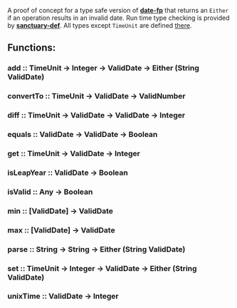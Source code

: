 A proof of concept for a type safe version of [**date-fp**](https://github.com/cullophid/date-fp)
that returns an `Either` if an operation results in an invalid date. Run time type checking
is provided by [**sanctuary-def**](https://github.com/plaid/sanctuary-def). All
types except `TimeUnit` are defined [there](https://github.com/plaid/sanctuary-def#types).

## Functions:

### add :: TimeUnit -> Integer -> ValidDate -> Either (String ValidDate)

### convertTo :: TimeUnit -> ValidDate -> ValidNumber

### diff :: TimeUnit -> ValidDate -> ValidDate -> Integer

### equals :: ValidDate -> ValidDate -> Boolean

### get :: TimeUnit -> ValidDate -> Integer

### isLeapYear :: ValidDate -> Boolean

### isValid :: Any -> Boolean

### min :: [ValidDate] -> ValidDate

### max :: [ValidDate] -> ValidDate

### parse :: String -> String -> Either (String ValidDate)

### set :: TimeUnit -> Integer -> ValidDate -> Either (String ValidDate)

### unixTime :: ValidDate -> Integer